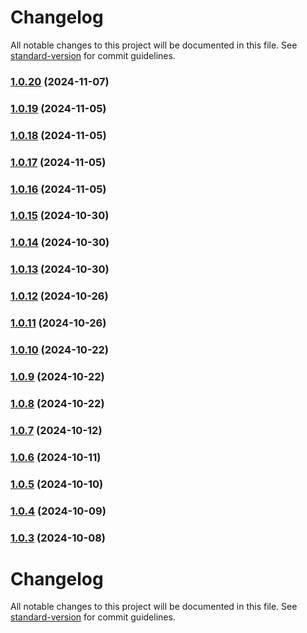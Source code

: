 # Changelog

All notable changes to this project will be documented in this file. See [standard-version](https://github.com/conventional-changelog/standard-version) for commit guidelines.

### [1.0.20](https://github.com/j-ahernandez/OptiSuite_Orchi/compare/v1.0.19...v1.0.20) (2024-11-07)

### [1.0.19](https://github.com/j-ahernandez/OptiSuite_Orchi/compare/v1.0.18...v1.0.19) (2024-11-05)

### [1.0.18](https://github.com/j-ahernandez/OptiSuite_Orchi/compare/v1.0.17...v1.0.18) (2024-11-05)

### [1.0.17](https://github.com/j-ahernandez/OptiSuite_Orchi/compare/v1.0.16...v1.0.17) (2024-11-05)

### [1.0.16](https://github.com/j-ahernandez/OptiSuite_Orchi/compare/v1.0.15...v1.0.16) (2024-11-05)

### [1.0.15](https://github.com/j-ahernandez/OptiSuite_Orchi/compare/v1.0.14...v1.0.15) (2024-10-30)

### [1.0.14](https://github.com/j-ahernandez/OptiSuite_Orchi/compare/v1.0.13...v1.0.14) (2024-10-30)

### [1.0.13](https://github.com/j-ahernandez/OptiSuite_Orchi/compare/v1.0.12...v1.0.13) (2024-10-30)

### [1.0.12](https://github.com/j-ahernandez/OptiSuite_Orchi/compare/v1.0.11...v1.0.12) (2024-10-26)

### [1.0.11](https://github.com/j-ahernandez/OptiSuite_Orchi/compare/v1.0.10...v1.0.11) (2024-10-26)

### [1.0.10](https://github.com/j-ahernandez/OptiSuite_Orchi/compare/v1.0.9...v1.0.10) (2024-10-22)

### [1.0.9](https://github.com/j-ahernandez/OptiSuite_Orchi/compare/v1.0.8...v1.0.9) (2024-10-22)

### [1.0.8](https://github.com/j-ahernandez/OptiSuite_Orchi/compare/v1.0.7...v1.0.8) (2024-10-22)

### [1.0.7](https://github.com/j-ahernandez/OptiSuite_Orchi/compare/v1.0.6...v1.0.7) (2024-10-12)

### [1.0.6](https://github.com/j-ahernandez/OptiSuite_Orchi/compare/v1.0.5...v1.0.6) (2024-10-11)

### [1.0.5](https://github.com/j-ahernandez/OptiSuite_Orchi/compare/v1.0.4...v1.0.5) (2024-10-10)

### [1.0.4](https://github.com/j-ahernandez/OptiSuite_Orchi/compare/v1.0.3...v1.0.4) (2024-10-09)

### [1.0.3](https://github.com/j-ahernandez/OptiSuite_Orchi/compare/v1.0.2...v1.0.3) (2024-10-08)

# Changelog

All notable changes to this project will be documented in this file. See [standard-version](https://github.com/conventional-changelog/standard-version) for commit guidelines.
